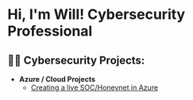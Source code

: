 <h1>Hi, I'm Will! Cybersecurity Professional </h1>

<h2>👨‍💻 Cybersecurity Projects:</h2>

- <b>Azure / Cloud Projects</b>
  - [Creating a live SOC/Honeynet in Azure](https://github.com/ShadowFlip/Azure-SOC)
